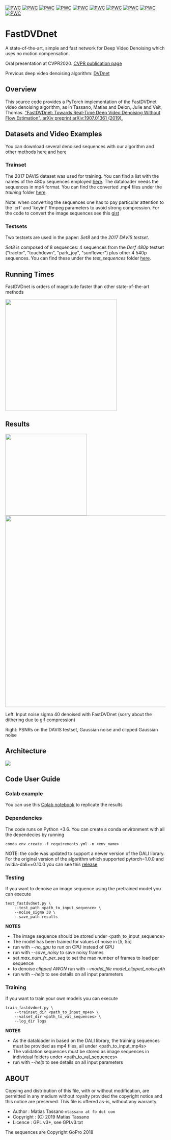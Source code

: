 [![PWC](https://img.shields.io/endpoint.svg?url=https://paperswithcode.com/badge/fastdvdnet-towards-real-time-video-denoising/video-denoising-on-davis-sigma10)](https://paperswithcode.com/sota/video-denoising-on-davis-sigma10?p=fastdvdnet-towards-real-time-video-denoising)
[![PWC](https://img.shields.io/endpoint.svg?url=https://paperswithcode.com/badge/fastdvdnet-towards-real-time-video-denoising/video-denoising-on-davis-sigma20)](https://paperswithcode.com/sota/video-denoising-on-davis-sigma20?p=fastdvdnet-towards-real-time-video-denoising)
[![PWC](https://img.shields.io/endpoint.svg?url=https://paperswithcode.com/badge/fastdvdnet-towards-real-time-video-denoising/video-denoising-on-set8-sigma10)](https://paperswithcode.com/sota/video-denoising-on-set8-sigma10?p=fastdvdnet-towards-real-time-video-denoising)
[![PWC](https://img.shields.io/endpoint.svg?url=https://paperswithcode.com/badge/fastdvdnet-towards-real-time-video-denoising/video-denoising-on-davis-sigma30)](https://paperswithcode.com/sota/video-denoising-on-davis-sigma30?p=fastdvdnet-towards-real-time-video-denoising)
[![PWC](https://img.shields.io/endpoint.svg?url=https://paperswithcode.com/badge/fastdvdnet-towards-real-time-video-denoising/video-denoising-on-davis-sigma40)](https://paperswithcode.com/sota/video-denoising-on-davis-sigma40?p=fastdvdnet-towards-real-time-video-denoising)
[![PWC](https://img.shields.io/endpoint.svg?url=https://paperswithcode.com/badge/fastdvdnet-towards-real-time-video-denoising/video-denoising-on-davis-sigma50)](https://paperswithcode.com/sota/video-denoising-on-davis-sigma50?p=fastdvdnet-towards-real-time-video-denoising)
[![PWC](https://img.shields.io/endpoint.svg?url=https://paperswithcode.com/badge/fastdvdnet-towards-real-time-video-denoising/video-denoising-on-set8-sigma20)](https://paperswithcode.com/sota/video-denoising-on-set8-sigma20?p=fastdvdnet-towards-real-time-video-denoising)
[![PWC](https://img.shields.io/endpoint.svg?url=https://paperswithcode.com/badge/fastdvdnet-towards-real-time-video-denoising/video-denoising-on-set8-sigma30)](https://paperswithcode.com/sota/video-denoising-on-set8-sigma30?p=fastdvdnet-towards-real-time-video-denoising)
[![PWC](https://img.shields.io/endpoint.svg?url=https://paperswithcode.com/badge/fastdvdnet-towards-real-time-video-denoising/video-denoising-on-set8-sigma40)](https://paperswithcode.com/sota/video-denoising-on-set8-sigma40?p=fastdvdnet-towards-real-time-video-denoising)
[![PWC](https://img.shields.io/endpoint.svg?url=https://paperswithcode.com/badge/fastdvdnet-towards-real-time-video-denoising/video-denoising-on-set8-sigma50)](https://paperswithcode.com/sota/video-denoising-on-set8-sigma50?p=fastdvdnet-towards-real-time-video-denoising)

# FastDVDnet

A state-of-the-art, simple and fast network for Deep Video Denoising which uses no motion compensation.

Oral presentation at CVPR2020. [CVPR publication page](https://openaccess.thecvf.com/content_CVPR_2020/html/Tassano_FastDVDnet_Towards_Real-Time_Deep_Video_Denoising_Without_Flow_Estimation_CVPR_2020_paper.html)

Previous deep video denoising algorithm: [DVDnet](https://github.com/m-tassano/dvdnet)

## Overview

This source code provides a PyTorch implementation of the FastDVDnet video denoising algorithm, as in 
Tassano, Matias and Delon, Julie and Veit, Thomas. ["FastDVDnet: Towards Real-Time Deep Video Denoising Without Flow Estimation", arXiv preprint arXiv:1907.01361 (2019).](https://arxiv.org/abs/1907.01361)

## Datasets and Video Examples

You can download several denoised sequences with our algorithm and other methods [here](https://drive.google.com/drive/folders/1i3lxo4E8j4f_VsEq54BUMF8znNrXdNAo?usp=sharing "FastDVDnet denoised sequences") and [here](https://drive.google.com/drive/folders/18WbOFqM8uSnZ-yvWocWQo2KmBM7ZUMiI?usp=sharing "FastDVDnet denoised sequences, other")

### Trainset

The 2017 DAVIS dataset was used for training.
You can find a list with the names of the 480p sequences employed [here](https://gist.github.com/m-tassano/27c1ef00ca42a8e50c2cee8a4205e559).
The dataloader needs the sequences in mp4 format. You can find the converted .mp4 files under the _training_ folder [here](https://drive.google.com/drive/folders/1RIFJ3inlnxKAo8B5VjDFicUwp_XsWKpj?usp=sharing "FastDVDnet denoised sequences").

Note: when converting the sequences one has to pay particular attention to the 'crf' and 'keyint' ffmpeg parameters to avoid strong compression. For the code to convert the image sequences see this [gist](https://gist.github.com/m-tassano/0536391eb79d63864e5005ea4da88243)

### Testsets

Two testsets are used in the paper: _Set8_ and the _2017 DAVIS testset_.

_Set8_ is composed of 8 sequences: 4 sequences from the _Derf 480p_ testset ("tractor", "touchdown", "park_joy", "sunflower") plus other 4 540p sequences. You can find these under the _test_sequences_ folder [here](https://drive.google.com/drive/folders/11chLkbcX-oKGLOLONuDpXZM2-vujn_KD?usp=sharing "FastDVDnet denoised sequences").


## Running Times

FastDVDnet is orders of magnitude faster than other state-of-the-art methods

<img src="https://github.com/m-tassano/fastdvdnet/raw/master/img/runtimes_all_log.png" width=350>

## Results

<img src="https://github.com/m-tassano/fastdvdnet/raw/master/img/9831-teaser.gif" width=256> <img src="https://github.com/m-tassano/fastdvdnet/raw/master/img/psnrs.png" width=600>

Left: Input noise sigma 40 denoised with FastDVDnet (sorry about the dithering due to gif compression)

Right: PSNRs on the DAVIS testset, Gaussian noise and clipped Gaussian noise

## Architecture

<img src="https://github.com/m-tassano/fastdvdnet/raw/master/img/arch.png" heigth=350>

## Code User Guide

### Colab example

You can use this [Colab notebook](https://colab.research.google.com/drive/1dPxlXPYgxanU-pgY4KOGsrCwSNo4IwBn?usp=sharing) to replicate the results

### Dependencies

The code runs on Python +3.6. You can create a conda environment with all the dependecies by running
```
conda env create -f requirements.yml -n <env_name>
```

NOTE: the code was updated to support a newer version of the DALI library. For the original version of the algorithm which supported pytorch=1.0.0 and nvidia-dali==0.10.0 you can see this [release](https://github.com/m-tassano/fastdvdnet/releases/tag/v0.1)

### Testing

If you want to denoise an image sequence using the pretrained model you can execute

```
test_fastdvdnet.py \
	--test_path <path_to_input_sequence> \
	--noise_sigma 30 \
	--save_path results
```

**NOTES**
* The image sequence should be stored under <path_to_input_sequence>
* The model has been trained for values of noise in [5, 55]
* run with *--no_gpu* to run on CPU instead of GPU
* run with *--save_noisy* to save noisy frames
* set *max_num_fr_per_seq* to set the max number of frames to load per sequence
* to denoise _clipped AWGN_ run with *--model_file model_clipped_noise.pth*
* run with *--help* to see details on all input parameters

### Training

If you want to train your own models you can execute

```
train_fastdvdnet.py \
	--trainset_dir <path_to_input_mp4s> \
	--valset_dir <path_to_val_sequences> \
	--log_dir logs
```

**NOTES**
* As the dataloader in based on the DALI library, the training sequences must be provided as mp4 files, all under <path_to_input_mp4s>
* The validation sequences must be stored as image sequences in individual folders under <path_to_val_sequences>
* run with *--help* to see details on all input parameters


## ABOUT

Copying and distribution of this file, with or without modification,
are permitted in any medium without royalty provided the copyright
notice and this notice are preserved. This file is offered as-is,
without any warranty.

* Author    : Matias Tassano `mtassano at fb dot com`
* Copyright : (C) 2019 Matias Tassano
* Licence   : GPL v3+, see GPLv3.txt

The sequences are Copyright GoPro 2018

